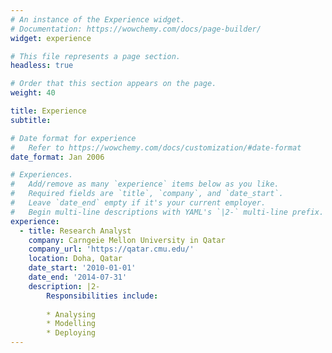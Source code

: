 ```yaml
---
# An instance of the Experience widget.
# Documentation: https://wowchemy.com/docs/page-builder/
widget: experience

# This file represents a page section.
headless: true

# Order that this section appears on the page.
weight: 40

title: Experience
subtitle:

# Date format for experience
#   Refer to https://wowchemy.com/docs/customization/#date-format
date_format: Jan 2006

# Experiences.
#   Add/remove as many `experience` items below as you like.
#   Required fields are `title`, `company`, and `date_start`.
#   Leave `date_end` empty if it's your current employer.
#   Begin multi-line descriptions with YAML's `|2-` multi-line prefix.
experience:
  - title: Research Analyst
    company: Carngeie Mellon University in Qatar
    company_url: 'https://qatar.cmu.edu/'
    location: Doha, Qatar
    date_start: '2010-01-01'
    date_end: '2014-07-31'
    description: |2-
        Responsibilities include:
        
        * Analysing
        * Modelling
        * Deploying
---
```

